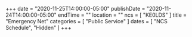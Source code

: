 +++
date = "2020-11-25T14:00:00-05:00"
publishDate = "2020-11-24T14:00:00-05:00"
endTime = ""
location = ""
ncs = [ "KE0LDS" ]
title = "Emergency Net"
categories = [ "Public Service" ]
dates = [ "NCS Schedule", "Hidden" ]
+++
